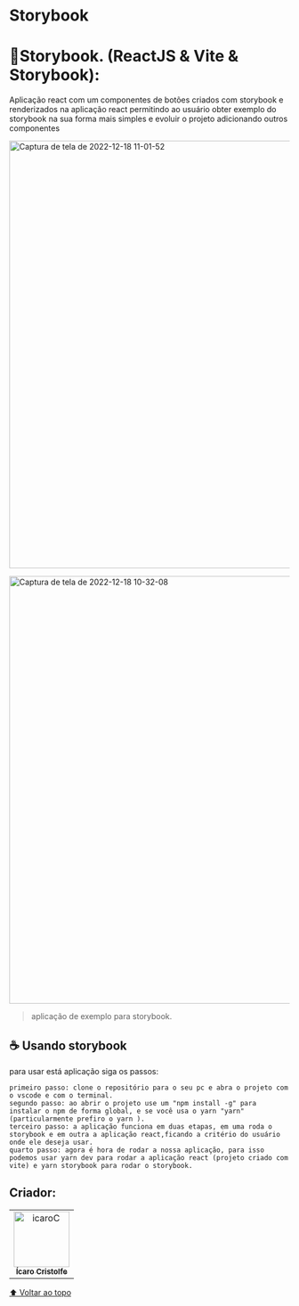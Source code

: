 # Storybook

<h1>🔰Storybook. (ReactJS & Vite & Storybook):</h1>
<p>Aplicação react com um componentes de botões criados com storybook e renderizados na aplicação react permitindo ao usuário obter exemplo do storybook na sua forma mais simples e evoluir o projeto adicionando outros componentes</p>

<a data-flickr-embed="true" href="https://www.flickr.com/photos/196553482@N03/52570375702/in/dateposted-public/" title="Captura de tela de 2022-12-18 11-01-52"><img src="https://live.staticflickr.com/65535/52570375702_8e95a92700_o.png" width="1366" height="768" alt="Captura de tela de 2022-12-18 11-01-52"></a>

<a data-flickr-embed="true" href="https://www.flickr.com/photos/196553482@N03/52570324777/in/dateposted-public/" title="Captura de tela de 2022-12-18 10-32-08"><img src="https://live.staticflickr.com/65535/52570324777_f6b5b54892_o.png" width="1366" height="768" alt="Captura de tela de 2022-12-18 10-32-08"></a>

> aplicação de exemplo para storybook.

## ☕ Usando storybook
para usar está aplicação siga os passos:

```
primeiro passo: clone o repositório para o seu pc e abra o projeto com o vscode e com o terminal.
segundo passo: ao abrir o projeto use um "npm install -g" para instalar o npm de forma global, e se você usa o yarn "yarn" (particularmente prefiro o yarn ).
terceiro passo: a aplicação funciona em duas etapas, em uma roda o storybook e em outra a aplicação react,ficando a critério do usuário onde ele deseja usar.
quarto passo: agora é hora de rodar a nossa aplicação, para isso podemos usar yarn dev para rodar a aplicação react (projeto criado com vite) e yarn storybook para rodar o storybook.
```

## Criador:

<table>
  <tr>
    <td align="center">
      <a href="https://www.linkedin.com/in/%C3%ADcaro-cristolfe-0b8104197/" target="_blanked">
        <img src="https://i.ibb.co/52ySbfP/icaroC.jpg" alt="icaroC" border="0" width= "100px"/><br>
        <sub>
          <b>Ícaro Cristolfe</b>
        </sub>
      </a>
    </td>
  </tr>
</table>



[⬆ Voltar ao topo](#Youtube)<br>

